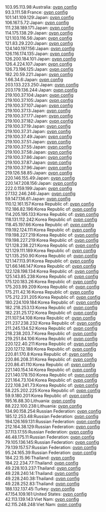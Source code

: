 103.95.113.98:Australia: [ovpn config](vpn/103_95_113_98.ovpn)  
93.3.111.58:France: [ovpn config](vpn/93_3_111_58.ovpn)  
101.141.109.129:Japan: [ovpn config](vpn/101_141_109_129.ovpn)  
106.167.5.72:Japan: [ovpn config](vpn/106_167_5_72.ovpn)  
111.238.189.171:Japan: [ovpn config](vpn/111_238_189_171.ovpn)  
114.175.138.29:Japan: [ovpn config](vpn/114_175_138_29.ovpn)  
121.103.116.56:Japan: [ovpn config](vpn/121_103_116_56.ovpn)  
121.83.29.220:Japan: [ovpn config](vpn/121_83_29_220.ovpn)  
124.140.197.156:Japan: [ovpn config](vpn/124_140_197_156.ovpn)  
126.116.174.135:Japan: [ovpn config](vpn/126_116_174_135.ovpn)  
126.200.184.101:Japan: [ovpn config](vpn/126_200_184_101.ovpn)  
126.4.224.107:Japan: [ovpn config](vpn/126_4_224_107.ovpn)  
126.73.196.125:Japan: [ovpn config](vpn/126_73_196_125.ovpn)  
182.20.59.221:Japan: [ovpn config](vpn/182_20_59_221.ovpn)  
1.66.34.6:Japan: [ovpn config](vpn/1_66_34_6.ovpn)  
203.133.223.250:Japan: [ovpn config](vpn/203_133_223_250.ovpn)  
203.179.136.244:Japan: [ovpn config](vpn/203_179_136_244.ovpn)  
219.100.37.104:Japan: [ovpn config](vpn/219_100_37_104.ovpn)  
219.100.37.105:Japan: [ovpn config](vpn/219_100_37_105.ovpn)  
219.100.37.107:Japan: [ovpn config](vpn/219_100_37_107.ovpn)  
219.100.37.13:Japan: [ovpn config](vpn/219_100_37_13.ovpn)  
219.100.37.177:Japan: [ovpn config](vpn/219_100_37_177.ovpn)  
219.100.37.182:Japan: [ovpn config](vpn/219_100_37_182.ovpn)  
219.100.37.19:Japan: [ovpn config](vpn/219_100_37_19.ovpn)  
219.100.37.31:Japan: [ovpn config](vpn/219_100_37_31.ovpn)  
219.100.37.49:Japan: [ovpn config](vpn/219_100_37_49.ovpn)  
219.100.37.51:Japan: [ovpn config](vpn/219_100_37_51.ovpn)  
219.100.37.55:Japan: [ovpn config](vpn/219_100_37_55.ovpn)  
219.100.37.58:Japan: [ovpn config](vpn/219_100_37_58.ovpn)  
219.100.37.86:Japan: [ovpn config](vpn/219_100_37_86.ovpn)  
219.100.37.87:Japan: [ovpn config](vpn/219_100_37_87.ovpn)  
219.100.37.96:Japan: [ovpn config](vpn/219_100_37_96.ovpn)  
219.126.58.85:Japan: [ovpn config](vpn/219_126_58_85.ovpn)  
220.146.155.49:Japan: [ovpn config](vpn/220_146_155_49.ovpn)  
220.147.208.156:Japan: [ovpn config](vpn/220_147_208_156.ovpn)  
222.0.159.199:Japan: [ovpn config](vpn/222_0_159_199.ovpn)  
27.132.246.246:Japan: [ovpn config](vpn/27_132_246_246.ovpn)  
59.147.136.61:Japan: [ovpn config](vpn/59_147_136_61.ovpn)  
110.12.161.157:Korea Republic of: [ovpn config](vpn/110_12_161_157.ovpn)  
112.186.82.196:Korea Republic of: [ovpn config](vpn/112_186_82_196.ovpn)  
114.205.195.133:Korea Republic of: [ovpn config](vpn/114_205_195_133.ovpn)  
118.131.112.242:Korea Republic of: [ovpn config](vpn/118_131_112_242.ovpn)  
118.45.197.66:Korea Republic of: [ovpn config](vpn/118_45_197_66.ovpn)  
119.192.124.111:Korea Republic of: [ovpn config](vpn/119_192_124_111.ovpn)  
119.198.227.219:Korea Republic of: [ovpn config](vpn/119_198_227_219.ovpn)  
119.198.227.219:Korea Republic of: [ovpn config](vpn/119_198_227_219.ovpn)  
121.128.238.221:Korea Republic of: [ovpn config](vpn/121_128_238_221.ovpn)  
121.129.111.189:Korea Republic of: [ovpn config](vpn/121_129_111_189.ovpn)  
121.135.250.90:Korea Republic of: [ovpn config](vpn/121_135_250_90.ovpn)  
121.147.113.91:Korea Republic of: [ovpn config](vpn/121_147_113_91.ovpn)  
121.66.146.147:Korea Republic of: [ovpn config](vpn/121_66_146_147.ovpn)  
122.128.198.134:Korea Republic of: [ovpn config](vpn/122_128_198_134.ovpn)  
125.143.85.238:Korea Republic of: [ovpn config](vpn/125_143_85_238.ovpn)  
175.120.183.26:Korea Republic of: [ovpn config](vpn/175_120_183_26.ovpn)  
175.203.99.209:Korea Republic of: [ovpn config](vpn/175_203_99_209.ovpn)  
175.211.42.16:Korea Republic of: [ovpn config](vpn/175_211_42_16.ovpn)  
175.212.231.205:Korea Republic of: [ovpn config](vpn/175_212_231_205.ovpn)  
180.224.109.184:Korea Republic of: [ovpn config](vpn/180_224_109_184.ovpn)  
182.218.253.13:Korea Republic of: [ovpn config](vpn/182_218_253_13.ovpn)  
182.231.25.172:Korea Republic of: [ovpn config](vpn/182_231_25_172.ovpn)  
211.107.54.108:Korea Republic of: [ovpn config](vpn/211_107_54_108.ovpn)  
211.237.238.232:Korea Republic of: [ovpn config](vpn/211_237_238_232.ovpn)  
211.245.134.52:Korea Republic of: [ovpn config](vpn/211_245_134_52.ovpn)  
218.238.203.7:Korea Republic of: [ovpn config](vpn/218_238_203_7.ovpn)  
219.251.84.106:Korea Republic of: [ovpn config](vpn/219_251_84_106.ovpn)  
220.122.40.211:Korea Republic of: [ovpn config](vpn/220_122_40_211.ovpn)  
220.127.12.188:Korea Republic of: [ovpn config](vpn/220_127_12_188.ovpn)  
220.81.170.8:Korea Republic of: [ovpn config](vpn/220_81_170_8.ovpn)  
220.86.208.31:Korea Republic of: [ovpn config](vpn/220_86_208_31.ovpn)  
220.86.41.110:Korea Republic of: [ovpn config](vpn/220_86_41_110.ovpn)  
221.140.154.14:Korea Republic of: [ovpn config](vpn/221_140_154_14.ovpn)  
221.140.178.150:Korea Republic of: [ovpn config](vpn/221_140_178_150.ovpn)  
221.164.73.104:Korea Republic of: [ovpn config](vpn/221_164_73_104.ovpn)  
222.108.241.73:Korea Republic of: [ovpn config](vpn/222_108_241_73.ovpn)  
58.225.202.225:Korea Republic of: [ovpn config](vpn/58_225_202_225.ovpn)  
59.9.180.201:Korea Republic of: [ovpn config](vpn/59_9_180_201.ovpn)  
195.16.88.30:Lithuania: [ovpn config](vpn/195_16_88_30.ovpn)  
88.222.100.238:Lithuania: [ovpn config](vpn/88_222_100_238.ovpn)  
134.90.158.254:Russian Federation: [ovpn config](vpn/134_90_158_254.ovpn)  
185.12.253.48:Russian Federation: [ovpn config](vpn/185_12_253_48.ovpn)  
194.126.169.131:Russian Federation: [ovpn config](vpn/194_126_169_131.ovpn)  
212.164.38.129:Russian Federation: [ovpn config](vpn/212_164_38_129.ovpn)  
37.113.17.55:Russian Federation: [ovpn config](vpn/37_113_17_55.ovpn)  
46.48.175.11:Russian Federation: [ovpn config](vpn/46_48_175_11.ovpn)  
79.105.136.145:Russian Federation: [ovpn config](vpn/79_105_136_145.ovpn)  
79.139.157.57:Russian Federation: [ovpn config](vpn/79_139_157_57.ovpn)  
95.24.165.39:Russian Federation: [ovpn config](vpn/95_24_165_39.ovpn)  
184.22.15.96:Thailand: [ovpn config](vpn/184_22_15_96.ovpn)  
184.22.234.77:Thailand: [ovpn config](vpn/184_22_234_77.ovpn)  
49.228.103.237:Thailand: [ovpn config](vpn/49_228_103_237.ovpn)  
49.228.240.14:Thailand: [ovpn config](vpn/49_228_240_14.ovpn)  
49.228.240.38:Thailand: [ovpn config](vpn/49_228_240_38.ovpn)  
49.228.252.83:Thailand: [ovpn config](vpn/49_228_252_83.ovpn)  
188.132.137.45:Turkey: [ovpn config](vpn/188_132_137_45.ovpn)  
47.154.109.161:United States: [ovpn config](vpn/47_154_109_161.ovpn)  
42.113.139.143:Viet Nam: [ovpn config](vpn/42_113_139_143.ovpn)  
42.115.248.248:Viet Nam: [ovpn config](vpn/42_115_248_248.ovpn)  

